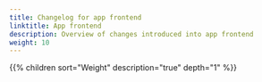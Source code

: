 ```yaml
---
title: Changelog for app frontend
linktitle: App frontend
description: Overview of changes introduced into app frontend
weight: 10
---
```


{{% children sort="Weight" description="true" depth="1" %}}